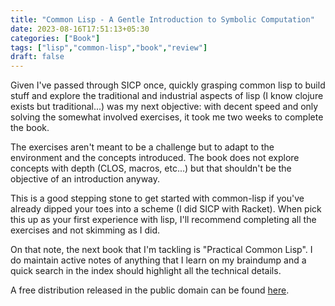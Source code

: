 ```yaml
---
title: "Common Lisp - A Gentle Introduction to Symbolic Computation"
date: 2023-08-16T17:51:13+05:30
categories: ["Book"]
tags: ["lisp","common-lisp","book","review"]
draft: false
---
```


Given I've passed through SICP once, quickly grasping common
lisp to build stuff and explore the
traditional and industrial aspects of lisp (I know clojure exists but
traditional...) was my next objective: with decent speed and only
solving the somewhat involved exercises, it took me two weeks to
complete the book.  

The exercises aren't meant to be a challenge but to adapt to the
environment and the concepts introduced. The book does not explore
concepts with depth (CLOS, macros, etc...) but that shouldn't be the
objective of an introduction anyway.  

This is a good stepping stone to get started with common-lisp if
you've already dipped your toes into a scheme (I did SICP with
Racket). When pick this up as your first experience with lisp, I'll
recommend completing all the exercises and not skimming as I did.  

On that note, the next book that I'm tackling is "Practical Common
Lisp". I do maintain active notes of anything that I learn on my
braindump and a quick search in the index should highlight all the
technical details.  

A free distribution released in the public domain can be found
[here](https://www.cs.cmu.edu/~dst/LispBook/).  

